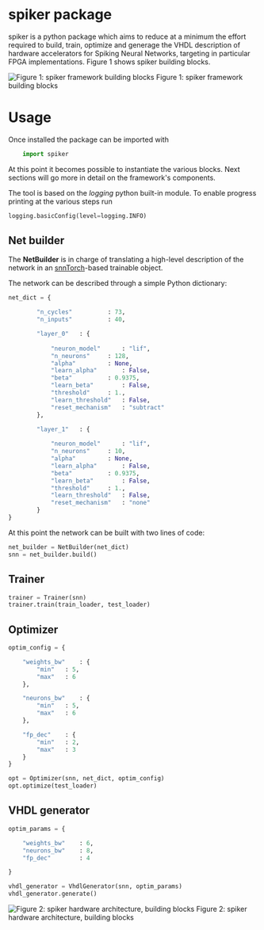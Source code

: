 # spiker package

spiker is a python package which aims to reduce at a minimum the effort required
to build, train, optimize and generage the VHDL description of hardware
accelerators for Spiking Neural Networks, targeting in particular FPGA
implementations. Figure 1 shows spiker building blocks.

![Figure 1: spiker framework building blocks](../Doc/framework.png)
Figure 1: spiker framework building blocks

# Usage

Once installed the package can be imported with

```python
    import spiker
```

At this point it becomes possible to instantiate the various blocks. Next
sections will go more in detail on the framework's components.

The tool is based on the *logging* python built-in module. To enable progress printing at the various steps run

```python
logging.basicConfig(level=logging.INFO)
```


## Net builder

The **NetBuilder** is in charge of translating a high-level description of the network in an [snnTorch](https://snntorch.readthedocs.io/en/latest/)-based trainable object.

The network can be described through a simple Python dictionary:

```python
net_dict = {

		"n_cycles"			: 73,
		"n_inputs"			: 40,

		"layer_0"	: {
			
			"neuron_model"		: "lif",
			"n_neurons"		: 128,
			"alpha"			: None,
			"learn_alpha"		: False,
			"beta"			: 0.9375,
			"learn_beta"		: False,
			"threshold"		: 1.,
			"learn_threshold"	: False,
			"reset_mechanism"	: "subtract"
		},

		"layer_1"	: {
			
			"neuron_model"		: "lif",
			"n_neurons"		: 10,
			"alpha"			: None,
			"learn_alpha"		: False,
			"beta"			: 0.9375,
			"learn_beta"		: False,
			"threshold"		: 1.,
			"learn_threshold"	: False,
			"reset_mechanism"	: "none"
		}
}
```

At this point the network can be built with two lines of code:

```python
net_builder = NetBuilder(net_dict)
snn = net_builder.build()
```

## Trainer

```python
trainer = Trainer(snn)
trainer.train(train_loader, test_loader)
```

## Optimizer

```python
optim_config = {

	"weights_bw"	: {
		"min"	: 5,
		"max"	: 6
	},

	"neurons_bw"	: {
		"min"	: 5,
		"max"	: 6
	},

	"fp_dec"	: {
		"min"	: 2,
		"max"	: 3
	}
}

opt = Optimizer(snn, net_dict, optim_config)
opt.optimize(test_loader)
```

## VHDL generator

```python
optim_params = {

	"weights_bw"	: 6,
	"neurons_bw"	: 8,
	"fp_dec"		: 4

}

vhdl_generator = VhdlGenerator(snn, optim_params)
vhdl_generator.generate()
```


![Figure 2: spiker hardware architecture, building blocks](../Doc/spiker.png)
Figure 2: spiker hardware architecture, building blocks
